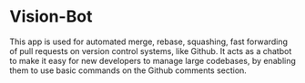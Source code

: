 # Vision-Bot
This app is used for automated merge, rebase, squashing, fast forwarding of pull requests on version control systems, like Github. It acts as a chatbot to make it easy for new developers to manage large codebases, by enabling them to use basic commands on the Github comments section.
